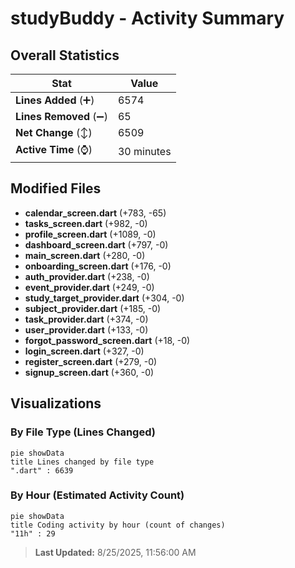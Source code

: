 # studyBuddy - Activity Summary 

## Overall Statistics

| Stat                   | Value                                                             |
| ---------------------- | ----------------------------------------------------------------- |
| **Lines Added** (➕)   | 6574                                          |
| **Lines Removed** (➖) | 65                                        |
| **Net Change** (↕)    | 6509                |
| **Active Time** (⌚)   | 30 minutes |


## Modified Files
- **calendar_screen.dart** (+783, -65)
- **tasks_screen.dart** (+982, -0)
- **profile_screen.dart** (+1089, -0)
- **dashboard_screen.dart** (+797, -0)
- **main_screen.dart** (+280, -0)
- **onboarding_screen.dart** (+176, -0)
- **auth_provider.dart** (+238, -0)
- **event_provider.dart** (+249, -0)
- **study_target_provider.dart** (+304, -0)
- **subject_provider.dart** (+185, -0)
- **task_provider.dart** (+374, -0)
- **user_provider.dart** (+133, -0)
- **forgot_password_screen.dart** (+18, -0)
- **login_screen.dart** (+327, -0)
- **register_screen.dart** (+279, -0)
- **signup_screen.dart** (+360, -0)

## Visualizations

### By File Type (Lines Changed)

```mermaid
pie showData
title Lines changed by file type
".dart" : 6639
```

### By Hour (Estimated Activity Count)

```mermaid
pie showData
title Coding activity by hour (count of changes)
"11h" : 29
```


> **Last Updated:** 8/25/2025, 11:56:00 AM